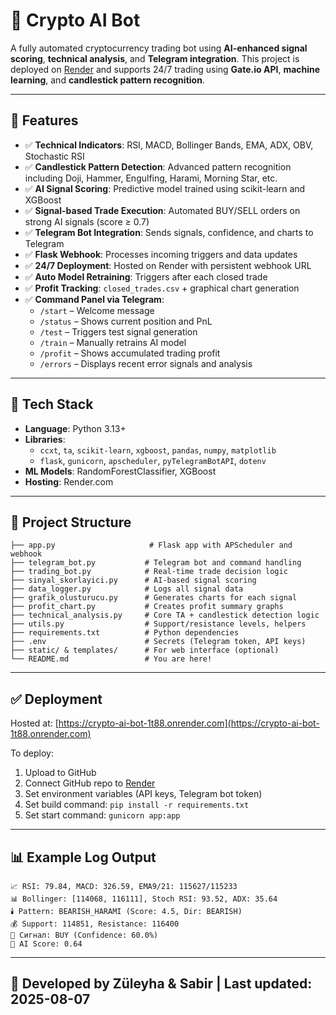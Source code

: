 
# 🤖 Crypto AI Bot

A fully automated cryptocurrency trading bot using **AI-enhanced signal scoring**, **technical analysis**, and **Telegram integration**. This project is deployed on [Render](https://crypto-ai-bot-1t88.onrender.com) and supports 24/7 trading using **Gate.io API**, **machine learning**, and **candlestick pattern recognition**.

---

## 🚀 Features

- ✅ **Technical Indicators**: RSI, MACD, Bollinger Bands, EMA, ADX, OBV, Stochastic RSI
- ✅ **Candlestick Pattern Detection**: Advanced pattern recognition including Doji, Hammer, Engulfing, Harami, Morning Star, etc.
- ✅ **AI Signal Scoring**: Predictive model trained using scikit-learn and XGBoost
- ✅ **Signal-based Trade Execution**: Automated BUY/SELL orders on strong AI signals (score ≥ 0.7)
- ✅ **Telegram Bot Integration**: Sends signals, confidence, and charts to Telegram
- ✅ **Flask Webhook**: Processes incoming triggers and data updates
- ✅ **24/7 Deployment**: Hosted on Render with persistent webhook URL
- ✅ **Auto Model Retraining**: Triggers after each closed trade
- ✅ **Profit Tracking**: `closed_trades.csv` + graphical chart generation
- ✅ **Command Panel via Telegram**:
  - `/start` – Welcome message
  - `/status` – Shows current position and PnL
  - `/test` – Triggers test signal generation
  - `/train` – Manually retrains AI model
  - `/profit` – Shows accumulated trading profit
  - `/errors` – Displays recent error signals and analysis

---

## 🧠 Tech Stack

- **Language**: Python 3.13+
- **Libraries**:
  - `ccxt`, `ta`, `scikit-learn`, `xgboost`, `pandas`, `numpy`, `matplotlib`
  - `flask`, `gunicorn`, `apscheduler`, `pyTelegramBotAPI`, `dotenv`
- **ML Models**: RandomForestClassifier, XGBoost
- **Hosting**: Render.com

---

## 📁 Project Structure

```
├── app.py                     # Flask app with APScheduler and webhook
├── telegram_bot.py           # Telegram bot and command handling
├── trading_bot.py            # Real-time trade decision logic
├── sinyal_skorlayici.py      # AI-based signal scoring
├── data_logger.py            # Logs all signal data
├── grafik_olusturucu.py      # Generates charts for each signal
├── profit_chart.py           # Creates profit summary graphs
├── technical_analysis.py     # Core TA + candlestick detection logic
├── utils.py                  # Support/resistance levels, helpers
├── requirements.txt          # Python dependencies
├── .env                      # Secrets (Telegram token, API keys)
├── static/ & templates/      # For web interface (optional)
└── README.md                 # You are here!
```

---

## ✅ Deployment

Hosted at: [https://crypto-ai-bot-1t88.onrender.com](https://crypto-ai-bot-1t88.onrender.com)

To deploy:
1. Upload to GitHub
2. Connect GitHub repo to [Render](https://render.com)
3. Set environment variables (API keys, Telegram bot token)
4. Set build command: `pip install -r requirements.txt`
5. Set start command: `gunicorn app:app`

---

## 📊 Example Log Output

```
📈 RSI: 79.84, MACD: 326.59, EMA9/21: 115627/115233
📊 Bollinger: [114068, 116111], Stoch RSI: 93.52, ADX: 35.64
🕯️ Pattern: BEARISH_HARAMI (Score: 4.5, Dir: BEARISH)
💰 Support: 114851, Resistance: 116400
📢 Сигнал: BUY (Confidence: 60.0%)
🤖 AI Score: 0.64
```

---

## 🧪 Developed by Züleyha & Sabir | Last updated: 2025-08-07
